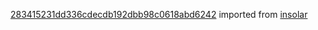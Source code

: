 [283415231dd336cdecdb192dbb98c0618abd6242](https://github.com/insolar/insolar/commit/283415231dd336cdecdb192dbb98c0618abd6242) imported from [insolar](https://github.com/insolar/insolar)
